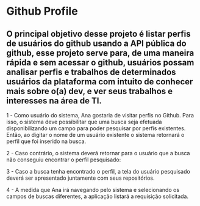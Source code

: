 # Github Profile

## O principal objetivo desse  projeto é listar perfis de usuários do github usando a API pública do github, esse projeto serve para, de uma maneira rápida e sem acessar o github, usuários possam analisar perfis e trabalhos de determinados usuários da plataforma com intuito de conhecer mais sobre o(a) dev, e ver seus trabalhos e interesses na área de TI.
1 - Como usuário do sistema, Ana gostaria de visitar perfis no Github. Para isso, o sistema deve possibilitar que uma busca seja efetuada disponibilizando um campo para poder pesquisar por perfis existentes. Então, ao digitar o nome de um usuário existente  o sistema retornará o perfil que foi inserido na busca.

2 - Caso contrário, o sistema deverá retornar para o usuário que a busca não conseguiu encontrar o perfil pesquisado:

3 - Caso a busca tenha encontrado o perfil, a tela do usuário pesquisado deverá ser apresentado juntamente com seus repositórios.

4 - A medida que Ana irá navegando pelo sistema e selecionando os campos de buscas diferentes, a aplicação listará a requisição solicitada.
